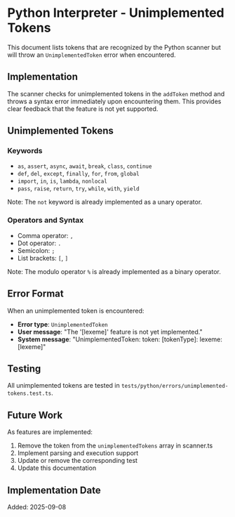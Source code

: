 # Python Interpreter - Unimplemented Tokens

This document lists tokens that are recognized by the Python scanner but will throw an `UnimplementedToken` error when encountered.

## Implementation

The scanner checks for unimplemented tokens in the `addToken` method and throws a syntax error immediately upon encountering them. This provides clear feedback that the feature is not yet supported.

## Unimplemented Tokens

### Keywords

- `as`, `assert`, `async`, `await`, `break`, `class`, `continue`
- `def`, `del`, `except`, `finally`, `for`, `from`, `global`
- `import`, `in`, `is`, `lambda`, `nonlocal`
- `pass`, `raise`, `return`, `try`, `while`, `with`, `yield`

Note: The `not` keyword is already implemented as a unary operator.

### Operators and Syntax

- Comma operator: `,`
- Dot operator: `.`
- Semicolon: `;`
- List brackets: `[`, `]`

Note: The modulo operator `%` is already implemented as a binary operator.

## Error Format

When an unimplemented token is encountered:

- **Error type**: `UnimplementedToken`
- **User message**: "The '[lexeme]' feature is not yet implemented."
- **System message**: "UnimplementedToken: token: [tokenType]: lexeme: [lexeme]"

## Testing

All unimplemented tokens are tested in `tests/python/errors/unimplemented-tokens.test.ts`.

## Future Work

As features are implemented:

1. Remove the token from the `unimplementedTokens` array in scanner.ts
2. Implement parsing and execution support
3. Update or remove the corresponding test
4. Update this documentation

## Implementation Date

Added: 2025-09-08
